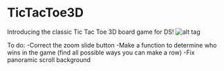 # TicTacToe3D

Introducing the classic Tic Tac Toe 3D board game for DS! 
![alt tag](http://www.mediafire.com/view/3k8gnhksslfrg18/Capture.PNG)

To do:
-Correct the zoom slide button
-Make a function to determine who wins in the game (find all possible ways you can make a row)
-Fix panoramic scroll background
